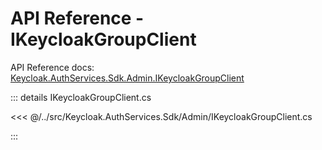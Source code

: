 # API Reference - IKeycloakGroupClient

API Reference docs: [Keycloak.AuthServices.Sdk.Admin.IKeycloakGroupClient](https://nikiforovall.github.io/keycloak-authorization-services-dotnet-docs/api-reference/Keycloak.AuthServices.Sdk.Admin.IKeycloakGroupClient.html)

::: details IKeycloakGroupClient.cs

<<< @/../src/Keycloak.AuthServices.Sdk/Admin/IKeycloakGroupClient.cs

:::
